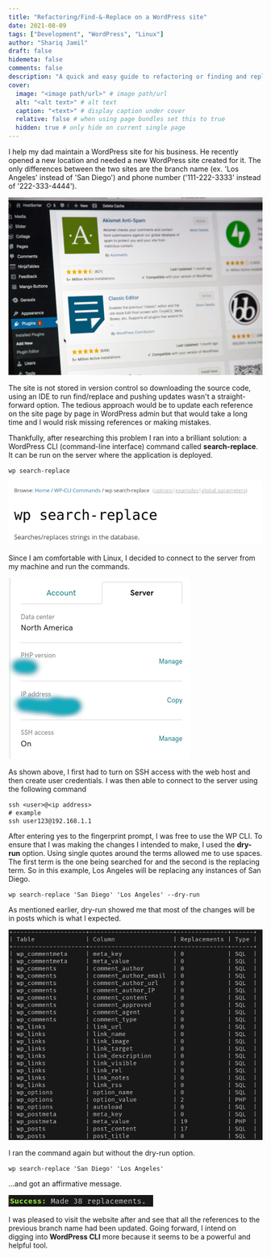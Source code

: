 ```yaml
---
title: "Refactoring/Find-&-Replace on a WordPress site"
date: 2021-08-09
tags: ["Development", "WordPress", "Linux"]
author: "Shariq Jamil"
draft: false
hidemeta: false
comments: false
description: "A quick and easy guide to refactoring or finding and replacing phrases in WordPress"
cover:
  image: "<image path/url>" # image path/url
  alt: "<alt text>" # alt text
  caption: "<text>" # display caption under cover
  relative: false # when using page bundles set this to true
  hidden: true # only hide on current single page
---
```


I help my dad maintain a WordPress site for his business. He recently opened a new location and needed a new WordPress site created for it. The only differences between the two sites are the branch name (ex. 'Los Angeles' instead of 'San Diego') and phone number ('111-222-3333' instead of '222-333-4444'). 

![regular](wp.jpg)

The site is not stored in version control so downloading the source code, using an IDE to run find/replace and pushing updates wasn't a straight-forward option. The tedious approach would be to update each reference on the site page by page in WordPress admin but that would take a long time and I would risk missing references or making mistakes. 

Thankfully, after researching this problem I ran into a brilliant solution: a WordPress CLI (command-line interface) command called **search-replace**. It can be run on the server where the application is deployed.  

    wp search-replace

![regular](sr.png)

Since I am comfortable with Linux, I decided to connect to the server from my machine and run the commands.  

![regular](ssh.png)

As shown above, I first had to turn on SSH access with the web host and then create user credentials. I was then able to connect to the server using the following command

    ssh <user>@<ip address>
    # example
    ssh user123@192.168.1.1

After entering yes to the fingerprint prompt, I was free to use the WP CLI. To ensure that I was making the changes I intended to make, I used the **dry-run** option. Using single quotes around the terms allowed me to use spaces. The first term is the one being searched for and the second is the replacing term. So in this example, Los Angeles will be replacing any instances of San Diego. 

    wp search-replace 'San Diego' 'Los Angeles' --dry-run

As mentioned earlier, dry-run showed me that most of the changes will be in posts which is what I expected. 

![regular](dry-run.png)

I ran the command again but without the dry-run option. 
    
    wp search-replace 'San Diego' 'Los Angeles'

...and got an affirmative message. 

![regular](yes.png)

I was pleased to visit the website after and see that all the references to the previous branch name had been updated. Going forward, I intend on digging into **WordPress CLI** more because it seems to be a powerful and helpful tool. 